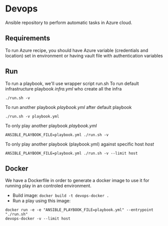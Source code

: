 # Devops
Ansible repository to perform automatic tasks in Azure cloud.

## Requirements

To run Azure recipe, you should have Azure variable (credentials and
location) set in environment
or having vault file with authentication variables

## Run
To run a playbook, we'll use wrapper script run.sh
To run default infrastructure playbook *infra.yml* who create all the infra
```
./run.sh -v
```
To run another playbook *playbook.yml* after default playbook
```
./run.sh -v playbook.yml
```
To only play another playbook *playbook.yml*
```
ANSIBLE_PLAYBOOK_FILE=playbook.yml ./run.sh -v
```
To only play another playbook (playbook.yml) against specific host *host*
```
ANSIBLE_PLAYBOOK_FILE=playbook.yml ./run.sh -v --limit host
```

## Docker
We have a Dockerfile in order to generate a docker image to use it for
running play in an controled environment.
- Build image: ```docker build -t devops-docker .```
- Run a play using this image:
```
docker run -e -e "ANSIBLE_PLAYBOOK_FILE=playbook.yml" --entrypoint "./run.sh"
devops-docker -v --limit host
```
